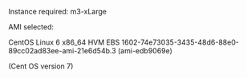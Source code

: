 
Instance required:
m3-xLarge

AMI selected: 

CentOS Linux 6 x86_64 HVM EBS 1602-74e73035-3435-48d6-88e0-89cc02ad83ee-ami-21e6d54b.3 (ami-edb9069e)

(Cent OS version 7)